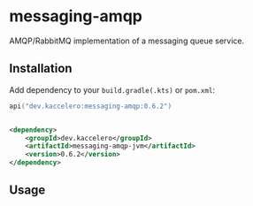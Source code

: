 # messaging-amqp

AMQP/RabbitMQ implementation of a messaging queue service.

## Installation

Add dependency to your `build.gradle(.kts)` or `pom.xml`:

```kotlin
api("dev.kaccelero:messaging-amqp:0.6.2")
```

```xml

<dependency>
    <groupId>dev.kaccelero</groupId>
    <artifactId>messaging-amqp-jvm</artifactId>
    <version>0.6.2</version>
</dependency>
```

## Usage


